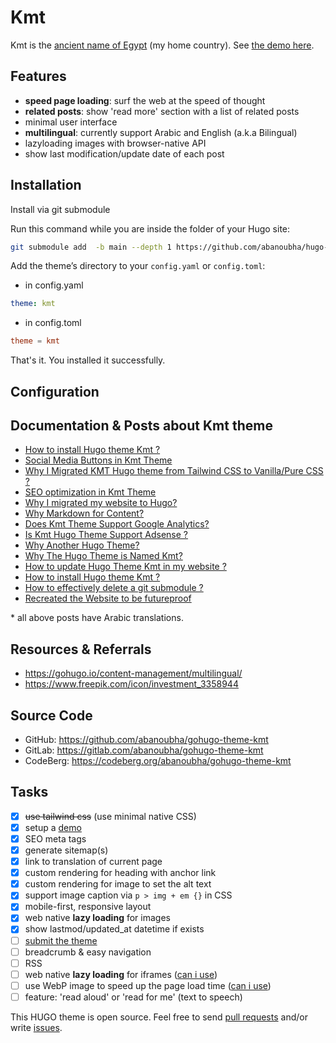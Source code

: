# Kmt

Kmt is the [ancient name of Egypt](https://en.wikipedia.org/wiki/Egypt#Names) (my home country). See [the demo here](https://abanoubhanna.com/).

## Features

- __speed page loading__: surf the web at the speed of thought
- __related posts__: show 'read more' section with a list of related posts
- minimal user interface
- __multilingual__: currently support Arabic and English (a.k.a Bilingual)
- lazyloading images with browser-native API
- show last modification/update date of each post

## Installation

Install via git submodule

Run this command while you are inside the folder of your Hugo site:

```sh
git submodule add  -b main --depth 1 https://github.com/abanoubha/hugo-theme-kmt.git themes/kmt
```

Add the theme’s directory to your `config.yaml` or `config.toml`:

- in config.yaml

```yaml
theme: kmt
```

- in config.toml

```toml
theme = kmt
```

That's it. You installed it successfully.

## Configuration

## Documentation & Posts about Kmt theme

- [How to install Hugo theme Kmt ?](https://abanoubhanna.com/posts/install-hugo-theme-kmt/)
- [Social Media Buttons in Kmt Theme](https://abanoubhanna.com/posts/social-media-buttons-in-kmt/)
- [Why I Migrated KMT Hugo theme from Tailwind CSS to Vanilla/Pure CSS ?](https://abanoubhanna.com/posts/why-migrate-tailwind-pure-css/)
- [SEO optimization in Kmt Theme](https://abanoubhanna.com/posts/kmt-theme-for-seo/)
- [Why I migrated my website to Hugo?](https://abanoubhanna.com/posts/why-hugo/)
- [Why Markdown for Content?](https://abanoubhanna.com/posts/why-markdown-for-content/)
- [Does Kmt Theme Support Google Analytics?](https://abanoubhanna.com/posts/is-kmt-hugo-theme-support-google-analytics/)
- [Is Kmt Hugo Theme Support Adsense ?](https://abanoubhanna.com/posts/is-kmt-hugo-theme-support-adsense/)
- [Why Another Hugo Theme?](https://abanoubhanna.com/posts/why-another-hugo-theme/)
- [Why The Hugo Theme is Named Kmt?](https://abanoubhanna.com/posts/why-kmt-name/)
- [How to update Hugo Theme Kmt in my website ?](https://abanoubhanna.com/posts/update-hugo-theme-kmt/)
- [How to install Hugo theme Kmt ?](https://abanoubhanna.com/posts/install-hugo-theme-kmt/)
- [How to effectively delete a git submodule ?](https://abanoubhanna.com/posts/delete-git-submodule/)
- [Recreated the Website to be futureproof](https://abanoubhanna.com/posts/recreated-the-website/)

\* all above posts have Arabic translations.

## Resources & Referrals

- <https://gohugo.io/content-management/multilingual/>
- <https://www.freepik.com/icon/investment_3358944>

## Source Code

- GitHub: <https://github.com/abanoubha/gohugo-theme-kmt>
- GitLab: <https://gitlab.com/abanoubha/gohugo-theme-kmt>
- CodeBerg: <https://codeberg.org/abanoubha/gohugo-theme-kmt>

## Tasks

- [x] ~~use tailwind css~~ (use minimal native CSS)
- [x] setup a [demo](https://AbanoubHanna.com/)
- [x] SEO meta tags
- [x] generate sitemap(s)
- [x] link to translation of current page
- [x] custom rendering for heading with anchor link
- [x] custom rendering for image to set the alt text
- [x] support image caption via `p > img + em {}` in CSS
- [x] mobile-first, responsive layout
- [x] web native __lazy loading__ for images
- [x] show lastmod/updated_at datetime if exists
- [ ] [submit the theme](https://gohugo.io/contribute/themes/)
- [ ] breadcrumb & easy navigation
- [ ] RSS
- [ ] web native __lazy loading__ for iframes ([can i use](https://caniuse.com/#feat=loading-lazy-attr))
- [ ] use WebP image to speed up the page load time ([can i use](https://caniuse.com/#feat=webp))
- [ ] feature: 'read aloud' or 'read for me' (text to speech)

This HUGO theme is open source. Feel free to send [pull requests](https://github.com/abanoubha/gohugo-theme-kmt/pulls) and/or write [issues](https://github.com/abanoubha/gohugo-theme-kmt/issues).
